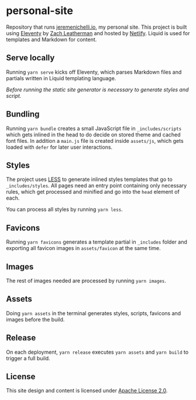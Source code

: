 # personal-site

Repository that runs [jeremenichelli.io](https://jeremenichelli.io), my personal site. This project is built using [Eleventy](//11ty.com) by [Zach Leatherman](//github.com/zachleat) and hosted by [Netlify](//netlify.com). Liquid is used for templates and Markdown for content.

## Serve locally

Running `yarn serve` kicks off Eleventy, which parses Markdown files and partials written in Liquid templating language.

_Before running the static site generator is necessary to generate styles and script._

## Bundling

Running `yarn bundle` creates a small JavaScript file in `_includes/scripts` which gets inlined in the head to do decide on stored theme and cached font files. In addition a `main.js` file is created inside `assets/js`, which gets loaded with `defer` for later user interactions.

## Styles

The project uses [LESS](//lesscss.org) to generate inlined styles templates that go to `_includes/styles`. All pages need an entry point containing only necessary rules, which get processed and minified and go into the `head` element of each.

You can process all styles by running `yarn less`.

## Favicons

Running `yarn favicons` generates a template partial in `_includes` folder and exporting all favicon images in `assets/favicon` at the same time.

## Images

The rest of images needed are processed by running `yarn images`.

## Assets

Doing `yarn assets` in the terminal generates styles, scripts, favicons and images before the build.

## Release

On each deployment, `yarn release` executes `yarn assets` and `yarn build` to trigger a full build.

## License

This site design and content is licensed under [Apache License 2.0](https://choosealicense.com/licenses/apache-2.0/).
